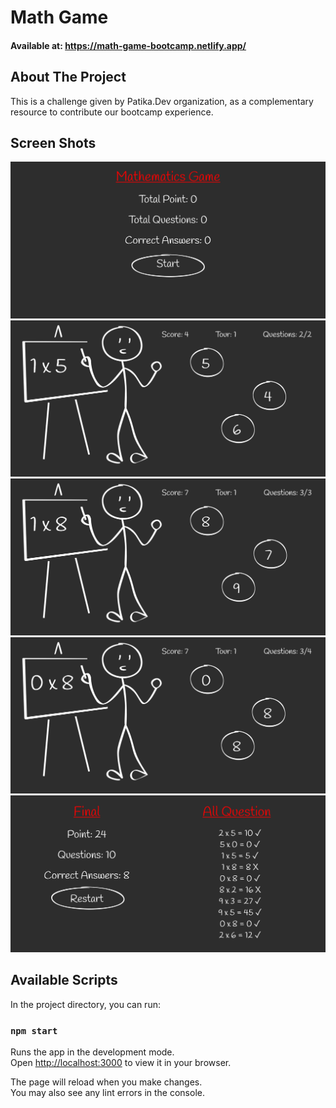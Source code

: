 # Math Game

#### Available at: https://math-game-bootcamp.netlify.app/

## About The Project

This is a challenge given by Patika.Dev organization, as a complementary resource to contribute our bootcamp experience. 

## Screen Shots

![start-page](./screenshots/start-page.png)
![questions-page](./screenshots/questions-page.png)
![correct-answer](./screenshots/correct-answer.png)
![false-answer](./screenshots/false-answer.png)
![final-page](./screenshots/final-page.png)

## Available Scripts

In the project directory, you can run:

### `npm start`

Runs the app in the development mode.\
Open [http://localhost:3000](http://localhost:3000) to view it in your browser.

The page will reload when you make changes.\
You may also see any lint errors in the console.

